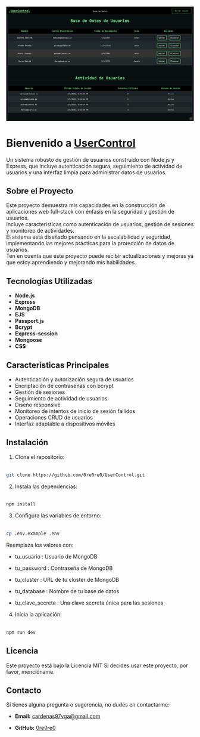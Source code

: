 ![Captura de UserControl](./public/screenshot/screenshot1.png)

# Bienvenido a [UserControl](https://usercontrol.onrender.com)

Un sistema robusto de gestión de usuarios construido con Node.js y Express, que incluye autenticación segura, seguimiento de actividad de usuarios y una interfaz limpia para administrar datos de usuarios.

## Sobre el Proyecto

Este proyecto demuestra mis capacidades en la construcción de aplicaciones web full-stack con énfasis en la seguridad y gestión de usuarios.<br>
Incluye características como autenticación de usuarios, gestión de sesiones y monitoreo de actividades.<br>
El sistema está diseñado pensando en la escalabilidad y seguridad, implementando las mejores prácticas para la protección de datos de usuarios.<br>
Ten en cuenta que este proyecto puede recibir actualizaciones y mejoras ya que estoy aprendiendo y mejorando mis habilidades.

## Tecnologías Utilizadas

- **Node.js**
- **Express**
- **MongoDB**
- **EJS**
- **Passport.js**
- **Bcrypt**
- **Express-session**
- **Mongoose**
- **CSS**

## Características Principales

- Autenticación y autorización segura de usuarios
- Encriptación de contraseñas con bcrypt
- Gestión de sesiones
- Seguimiento de actividad de usuarios
- Diseño responsive
- Monitoreo de intentos de inicio de sesión fallidos
- Operaciones CRUD de usuarios
- Interfaz adaptable a dispositivos móviles

## Instalación

1. Clona el repositorio:

```bash

git clone https://github.com/0re0re0/UserControl.git

```

2. Instala las dependencias:

```bash

npm install

```

3. Configura las variables de entorno:

```bash

cp .env.example .env

```

Reemplaza los valores con:

- tu_usuario : Usuario de MongoDB

- tu_password : Contraseña de MongoDB

- tu_cluster : URL de tu cluster de MongoDB

- tu_database : Nombre de tu base de datos

- tu_clave_secreta : Una clave secreta única para las sesiones

4. Inicia la aplicación:

```bash

npm run dev

```

## Licencia

Este proyecto está bajo la Licencia MIT Si decides usar este proyecto, por favor, mencióname.

## Contacto

Si tienes alguna pregunta o sugerencia, no dudes en contactarme:

- **Email:** cardenas97vga@gmail.com

- **GitHub:** [0re0re0](https://github.com/0re0re0)
